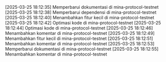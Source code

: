 [2025-03-25 18:12:35] Memperbarui dokumentasi di mina-protocol-testnet
[2025-03-25 18:12:38] Memperbarui dependensi di mina-protocol-testnet
[2025-03-25 18:12:40] Menambahkan fitur kecil di mina-protocol-testnet
[2025-03-25 18:12:42] Optimasi kode di mina-protocol-testnet
[2025-03-25 18:12:44] Optimasi kode di mina-protocol-testnet
[2025-03-25 18:12:46] Menambahkan komentar di mina-protocol-testnet
[2025-03-25 18:12:49] Menambahkan fitur kecil di mina-protocol-testnet
[2025-03-25 18:12:51] Menambahkan komentar di mina-protocol-testnet
[2025-03-25 18:12:53] Memperbarui dokumentasi di mina-protocol-testnet
[2025-03-25 18:12:55] Menambahkan komentar di mina-protocol-testnet
